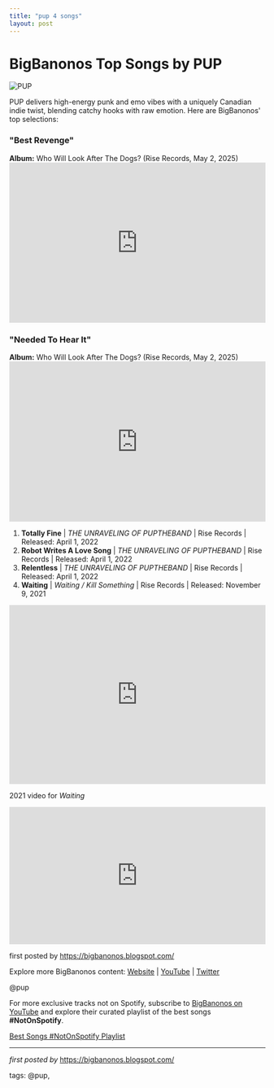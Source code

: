 ```yaml
---
title: "pup 4 songs"
layout: post
---
```

<h1>BigBanonos Top Songs by PUP</h1> <img src="https://media.pitchfork.com/photos/6273e541c75302f40c14a42b/3:2/w_3000,h_2000,c_limit/Pup.jpg" alt="PUP"> <p>PUP delivers high-energy punk and emo vibes with a uniquely Canadian indie twist, blending catchy hooks with raw emotion. Here are BigBanonos' top selections:</p> <h3>"Best Revenge"</h3>
<p><strong>Album:</strong> Who Will Look After The Dogs? (Rise Records, May 2, 2025)<br />
<iframe width="100%" height="315" src="https://www.youtube.com/embed/g7I4pK2Hows" frameborder="0" allowfullscreen></iframe></p> <h3>"Needed To Hear It"</h3>
<p><strong>Album:</strong> Who Will Look After The Dogs? (Rise Records, May 2, 2025)<br />
<iframe width="100%" height="315" src="https://www.youtube.com/embed/1QJbPS4lxJs" frameborder="0" allowfullscreen></iframe></p> <ol> <li><strong>Totally Fine</strong> | <em>THE UNRAVELING OF PUPTHEBAND</em> | Rise Records | Released: April 1, 2022</li> <li><strong>Robot Writes A Love Song</strong> | <em>THE UNRAVELING OF PUPTHEBAND</em> | Rise Records | Released: April 1, 2022</li> <li><strong>Relentless</strong> | <em>THE UNRAVELING OF PUPTHEBAND</em> | Rise Records | Released: April 1, 2022</li> <li><strong>Waiting</strong> | <em>Waiting / Kill Something</em> | Rise Records | Released: November 9, 2021</li>
</ol> <div> <iframe src="https://open.spotify.com/embed/playlist/75OJxOIrkt95ERz65Xp6KI?utm_source=generator" width="100%" height="352" frameborder="0" allow="autoplay; clipboard-write; encrypted-media; fullscreen; picture-in-picture" loading="lazy"></iframe>
</div> <p>2021 video for <em>Waiting</em></p>
<iframe frameborder="0" height="270" src="https://youtube.com/embed/xHG36NyvaUk" width="100%"></iframe> <p>first posted by <a href="https://bigbanonos.blogspot.com/">https://bigbanonos.blogspot.com/</a></p> <div> <p>Explore more BigBanonos content: <a href="https://bigbanonos.blogspot.com/">Website</a> | <a href="https://www.youtube.com/@BigBanonos">YouTube</a> | <a href="https://x.com/bigbanonos">Twitter</a></p>
</div> <!-- Tags -->
<p>@pup</p>


<!--Subscribe and Playlist Links-->
<div>
    <p>For more exclusive tracks not on Spotify, subscribe to <a href="https://www.youtube.com/@BigBanonos" target="_blank">BigBanonos on YouTube</a> and explore their curated playlist of the best songs <strong>#NotOnSpotify</strong>.</p>
    <p><a href="https://www.youtube.com/playlist?list=PLtuNtuTatqI0kFahUCbtbfenC_ET5O_tr" target="_blank">Best Songs #NotOnSpotify Playlist<br /></a></p></div>

<hr />

<p><em>first posted by</em> <a href="https://bigbanonos.blogspot.com/" rel="noopener" target="_new">https://bigbanonos.blogspot.com/</a></p>

<p>tags: @pup,</p>
